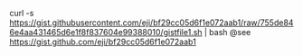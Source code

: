 curl -s https://gist.githubusercontent.com/eji/bf29cc05d6f1e072aab1/raw/755de846e4aa431465d6e1f8f837604e99388010/gistfile1.sh | bash
@see https://gist.github.com/eji/bf29cc05d6f1e072aab1
